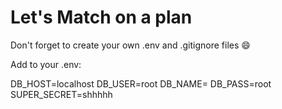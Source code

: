 # Let's Match on a plan

Don't forget to create your own .env and .gitignore files :smile:

Add to your .env:

DB_HOST=localhost
DB_USER=root
DB_NAME=
DB_PASS=root
SUPER_SECRET=shhhhh
